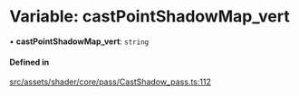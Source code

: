 # Variable: castPointShadowMap\_vert

• **castPointShadowMap\_vert**: `string`

#### Defined in

[src/assets/shader/core/pass/CastShadow_pass.ts:112](https://github.com/Orillusion/orillusion/blob/main/src/assets/shader/core/pass/CastShadow_pass.ts#L112)
